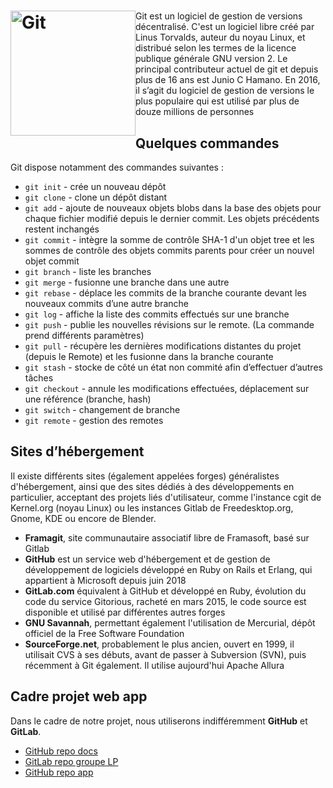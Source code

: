 # <img src="Git-logo.svg.png" alt="Git" width="200" style="float: left"/>

Git est un logiciel de gestion de versions décentralisé. C'est un logiciel libre créé par Linus Torvalds, auteur du noyau Linux, et distribué selon les termes de la licence publique générale GNU version 2. Le principal contributeur actuel de git et depuis plus de 16 ans est Junio C Hamano. En 2016, il s’agit du logiciel de gestion de versions le plus populaire qui est utilisé par plus de douze millions de personnes

## Quelques commandes

Git dispose notamment des commandes suivantes :

* `git init​` - crée un nouveau dépôt 
* `git clone` -​ clone un dépôt distant 
* `git add​` - ajoute de nouveaux objets blobs dans la base des objets pour chaque fichier modifié depuis le dernier commit. Les objets précédents restent inchangés 
* `git commit​` - intègre la somme de contrôle SHA-1 d'un objet tree et les sommes de contrôle des objets commits parents pour créer un nouvel objet commit 
* `git branch​` - liste les branches 
* `git merge​` - fusionne une branche dans une autre 
* `git rebase​` - déplace les commits de la branche courante devant les nouveaux commits d’une autre branche 
* `git log​` - affiche la liste des commits effectués sur une branche 
* `git push​` - publie les nouvelles révisions sur le remote. (La commande prend différents paramètres) 
* `git pull​` - récupère les dernières modifications distantes du projet (depuis le Remote) et les fusionne dans la branche courante 
* `git stash` -​ stocke de côté un état non commité afin d’effectuer d’autres tâches 
* `git checkout` -​ annule les modifications effectuées, déplacement sur une référence (branche, hash) 
* `git switch` -​ changement de branche 
* `git remote` -​ gestion des remotes

## Sites d’hébergement

Il existe différents sites (également appelées forges) généralistes d'hébergement, ainsi que des sites dédiés à des développements en particulier, acceptant des projets liés d'utilisateur, comme l'instance cgit de Kernel.org (noyau Linux) ou les instances Gitlab de Freedesktop.org, Gnome, KDE ou encore de Blender.

* **Framagit**, site communautaire associatif libre de Framasoft, basé sur Gitlab
* **GitHub** est un service web d'hébergement et de gestion de développement de logiciels développé en Ruby on Rails et Erlang, qui appartient à Microsoft depuis juin 2018 
* **GitLab.com** équivalent à GitHub et développé en Ruby, évolution du code du service Gitorious, racheté en mars 2015, le code source est disponible et utilisé par différentes autres forges 
* **GNU Savannah**, permettant également l'utilisation de Mercurial, dépôt officiel de la Free Software Foundation 
* **SourceForge.net**, probablement le plus ancien, ouvert en 1999, il utilisait CVS à ses débuts, avant de passer à Subversion (SVN), puis récemment à Git également. Il utilise aujourd'hui Apache Allura 

## Cadre projet web app

Dans le cadre de notre projet, nous utiliserons indifféremment **GitHub** et **GitLab**.

* [GitHub repo docs](https://github.com/arnWolff/LP-Cloud)
* [GitLab repo groupe LP](https://gitlab.com/romchigar/lp_cloud/-/tree/main)
* [GitHub repo app](https://github.com/arnWolff/wbrtc-LAN)

